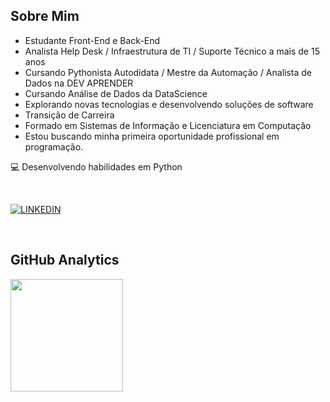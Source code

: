 ## Sobre Mim

- Estudante Front-End e Back-End
- Analista Help Desk / Infraestrutura de TI / Suporte Técnico a mais de 15 anos
- Cursando Pythonista Autodidata / Mestre da Automação / Analista de Dados na DEV APRENDER
- Cursando Análise de Dados da DataScience
- Explorando novas tecnologias e desenvolvendo soluções de software
- Transição de Carreira
- Formado em Sistemas de Informação e Licenciatura em Computação
- Estou buscando minha primeira oportunidade profissional em programação.

💻 Desenvolvendo habilidades em Python

<br>

[![LINKEDIN](https://img.shields.io/badge/LinkedIn-0077B5?style=for-the-badge&logo=linkedin&logoColor=white)](https://www.linkedin.com/in/maxlonio/)

 <br>

## GitHub Analytics

<a href="https://github.com/maxjgonzaga" title="Perfil de Max Gonzaga">
  <img height="180em" src="https://github-readme-stats.vercel.app/api?username=maxjgonzaga&theme=dark&hide_icons=true"/>
</a>

